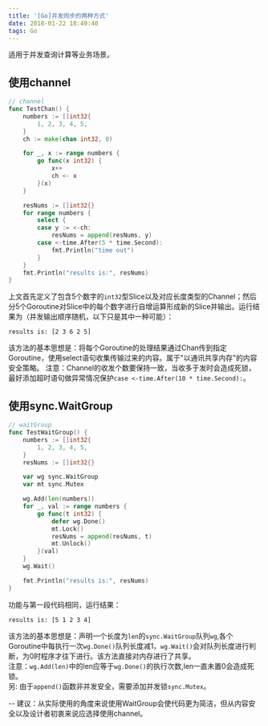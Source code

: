 ```yaml
---
title: '[Go]并发同步的两种方式'
date: 2018-01-22 18:49:40
tags: Go
---
```


适用于并发查询计算等业务场景。
## 使用channel
```go
// channel
func TestChan() {
	numbers := []int32{
		1, 2, 3, 4, 5,
	}
	ch := make(chan int32, 0)

	for _, x := range numbers {
		go func(x int32) {
			x++
			ch <- x
		}(x)
	}

	resNums := []int32{}
	for range numbers {
		select {
		case y := <-ch:
			resNums = append(resNums, y)
		case <-time.After(5 * time.Second):
			fmt.Println("time out")
		}
	}
	fmt.Println("results is:", resNums)
}
```
上文首先定义了包含5个数字的`int32`型Slice以及对应长度类型的Channel；然后分5个Goroutine对Slice中的每个数字进行自增运算形成新的Slice并输出。运行结果为（并发输出顺序随机，以下只是其中一种可能）：  

```  
results is: [2 3 6 2 5]  
```
该方法的基本思想是：将每个Goroutine的处理结果通过Chan传到指定Goroutine，使用select语句收集传输过来的内容。属于"以通讯共享内存"的内容安全策略。 
注意：Channel的收发个数要保持一致，当收多于发时会造成死锁，最好添加超时语句做异常情况保护`case <-time.After(10 * time.Second):`。

## 使用sync.WaitGroup
```go
// waitGroup
func TestWaitGroup() {
	numbers := []int32{
		1, 2, 3, 4, 5,
	}
	resNums := []int32{}

	var wg sync.WaitGroup
	var mt sync.Mutex

	wg.Add(len(numbers))
	for _, val := range numbers {
		go func(t int32) {
			defer wg.Done()
			mt.Lock()
			resNums = append(resNums, t)
			mt.Unlock()
		}(val)
	}
	wg.Wait()

	fmt.Println("results is:", resNums)
}

```
功能与第一段代码相同，运行结果： 
 
```  
results is: [5 1 2 3 4]  
```  
该方法的基本思想是：声明一个长度为`len`的`sync.WaitGroup`队列`wg`,各个Goroutine中每执行一次`wg.Done()`队列长度减1，`wg.Wait()`会对队列长度进行判断，为0时程序才往下进行。该方法直接对内存进行了共享。  
注意：`wg.Add(len)`中的len应等于`wg.Done()`的执行次数,len一直未置0会造成死锁。  
另: 由于`append()`函数非并发安全，需要添加并发锁`sync.Mutex`。

--
建议：从实际使用的角度来说使用WaitGroup会使代码更为简洁，但从内容安全以及设计者初衷来说应选择使用channel。


